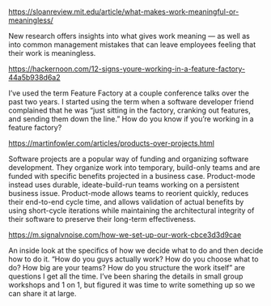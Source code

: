 
https://sloanreview.mit.edu/article/what-makes-work-meaningful-or-meaningless/

  New research offers insights into what gives work meaning — as well as into common management mistakes 
  that can leave employees feeling that their work is meaningless.


https://hackernoon.com/12-signs-youre-working-in-a-feature-factory-44a5b938d6a2

  I’ve used the term Feature Factory at a couple conference talks over the past two years. I started using 
  the term when a software developer friend complained that he was “just sitting in the factory, cranking 
  out features, and sending them down the line.” How do you know if you’re working in a feature factory?

https://martinfowler.com/articles/products-over-projects.html

  Software projects are a popular way of funding and organizing software development. They organize work into 
  temporary, build-only teams and are funded with specific benefits projected in a business case. Product-mode 
  instead uses durable, ideate-build-run teams working on a persistent business issue. Product-mode allows teams 
  to reorient quickly, reduces their end-to-end cycle time, and allows validation of actual benefits by using 
  short-cycle iterations while maintaining the architectural integrity of their software to preserve their 
  long-term effectiveness.

https://m.signalvnoise.com/how-we-set-up-our-work-cbce3d3d9cae
  
  An inside look at the specifics of how we decide what to do and then decide how to do it.
  “How do you guys actually work? How do you choose what to do? How big are your teams? How do you structure 
  the work itself” are questions I get all the time. I’ve been sharing the details in small group workshops 
  and 1 on 1, but figured it was time to write something up so we can share it at large.
